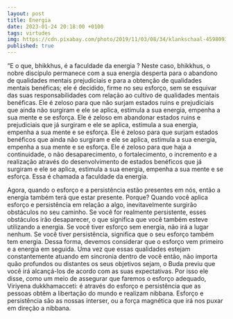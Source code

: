 ```yaml
---
layout: post
title: Energia
date: 2023-01-24 20:18:00 +0100
tags: virtudes
img: https://cdn.pixabay.com/photo/2019/11/03/08/34/klankschaal-4598093_1280.jpg
published: true
---
```


“E o que, bhikkhus, é a faculdade da energia ? Neste caso, bhikkhus, o nobre discípulo permanece com a sua energia desperta para o abandono de qualidades mentais prejudiciais e para a obtenção de qualidades mentais benéficas; ele é decidido, firme no seu esforço, sem se esquivar das suas responsabilidades com relação ao cultivo de qualidades mentais benéficas. Ele é zeloso para que não surjam estados ruins e prejudiciais que ainda não surgiram e ele se aplica, estimula a sua energia, empenha a sua mente e se esforça. Ele é zeloso em abandonar estados ruins e prejudiciais que já surgiram e ele se aplica, estimula a sua energia, empenha a sua mente e se esforça. Ele é zeloso para que surjam estados benéficos que ainda não surgiram e ele se aplica, estimula a sua energia, empenha a sua mente e se esforça. Ele é zeloso para que haja a continuidade, o não desaparecimento, o fortalecimento, o incremento e a realização através do desenvolvimento de estados benéficos que já surgiram e ele se aplica, estimula a sua energia, empenha a sua mente e se esforça. Essa é chamada a faculdade da energia.

Agora, quando o esforço e a persistência estão presentes em nós, então a energia também terá que estar presente. Porque? Quando você aplica esforço e persistência em relação a algo, inevitavelmente surgirão obstáculos no seu caminho. Se você for realmente persistente, esses obstáculos irão desaparecer, o que significa que você também esteve utilizando a energia. Se você tiver esforço sem energia, não irá a lugar nenhum. Se você tiver persistência, significa que o seu esforço também tem energia. Dessa forma, devemos considerar que o esforço vem primeiro e a energia em seguida. Uma vez que essas qualidades estejam constantemente atuando em sincronia dentro de você então, não importa quão profundos ou distantes os seus objetivos sejam, o Buda previu que você irá alcançá-los de acordo com as suas expectativas. Por isso ele disse, como um meio de assegurar que faremos o esforço adequado, Viriyena dukkhamacceti: é através do esforço e persistência que as pessoas obtêm a libertação do mundo e realizam nibbana. Esforço e persistência são as nossas interser, ou a força magnética que irá nos puxar em direção a nibbana.